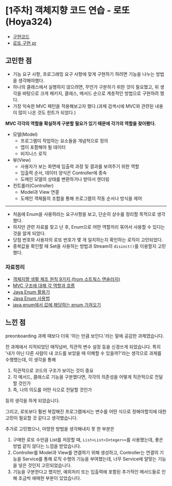 # [1주차] 객체지향 코드 연습 - 로또(Hoya324)

- [구현코드](https://github.com/Hoya324/practice-oop-lotto)
- [로또 구현 pr](https://github.com/COW-edu/practice-oop-lotto/pull/1)

## 고민한 점
- 기능 요구 사항, 프로그래밍 요구 사항에 맞게 구현하기 하려면 기능을 나누는 방법을 생각해야했다.
- 하나의 클래스에서 실행하지 않으려면, 무언가 구분하기 위한 것이 필요했고, 위 생각을 바탕으로 크게 패키지, 클래스, 메서드 순으로 계층적인 방법으로 구현하려 했다.
- 가장 익숙한 MVC 패턴을 적용해보고자 했다.(과제 검색시에 MVC와 관련된 내용이 많이 나온 것도 힌트가 되었다.)

**MVC 각각의 역할을 확실하게 구분할 필요가 있기 때문에 각가의 역할을 찾아봤다.**

- 모델(Model)
    - 프로그램이 작업하는 요소들을 개념적으로 정의
    - 앱이 포함해야 될 데이터
    - 비지니스 로직
- 뷰(View)
    - 사용자가 보는 화면에 입출력 과정 및 결과를 보여주기 위한 역할
    - 입출력 순서, 데이터 양식은 Controller에 종속
    - 도메인 모델의 상태를 변환하거나 받아서 렌더링
- 컨트롤러(Controller)
    - Model과 View 연결
    - 도메인 객체들의 조합을 통해 프로그램의 작동 순서나 방식을 제어

****

- 처음에 Enum을 사용하라는 요구사항을 보고, 단순히 상수를 정리할 목적으로 생각했다.
- 하지만 관련 자료를 찾고 난 후, Enum으로 어떤 역할끼리 묶어서 사용할 수 있다는 것을 알게 되었다.
- 당첨 번호와 사용자의 로또 번호가 몇 개 일치하는지 확인하는 로직이 고민되었다.
- 중복값을 확인할 때 Set을 사용하는 방법과 Stream의 `disinct()`를 이용할지 고민했다. 

### 자료정리

- [객체지향 생활 체조 원칙 9가지 (from 소트웍스 앤솔러지)](https://jamie95.tistory.com/99)
- [MVC 구조에 대해 각 역할과 흐름](https://velog.io/@hayeon/MVC-%EA%B5%AC%EC%A1%B0%EC%97%90-%EB%8C%80%ED%95%B4-%EA%B0%81-%EC%97%AD%ED%95%A0%EA%B3%BC-%ED%9D%90%EB%A6%84%EC%9D%84-%EC%84%A4%EB%AA%85%ED%95%98%EC%8B%9C%EC%98%A4)
- [Java Enum 활용기](https://techblog.woowahan.com/2527/)
- [Java Enum 사용법](https://hbase.tistory.com/166)
- [java enum에서 값에 해당하는 enum 가져오기](https://www.slipp.net/questions/563)

## 느낀 점
preonboarding 과제 때보다 더욱 '아는 만큼 보인다.'라는 말에 공감한 과제였습니다.

전 과제에서 지적되었던 매직넘버, 직관적 변수 설정 등을 신경쓰게 되었습니다. 특히 '내가 아닌 다른 사람이 내 코드를 보았을 때 이해할 수 있을까?'라는 생각으로 
과제를 수행했는데, 이 생각을 통해 
1. 직관적으로 코드의 구조가 보이는 것이 중요
2. 각 메서드, 클래스로 기능을 구분했다면, 각각의 의존성을 어떻게 직관적으로 전달할 것인가
3. 즉, 나의 의도를 어떤 식으로 전달할 것인가

등의 생각을 하게 되었습니다.

그리고, 로또보다 훨씬 복잡해진 프로그램에서는 변수를 어떤 식으로 정해야할지에 대한 고민이 필요할 것 같다고 생각했습니다.

추가로 고민했으나, 마땅한 방법을 생각해내지 못 한 부분은
1. 구매한 로또 수만큼 List를 저장할 때, `List<List<Integer>>`를 사용했는데, 좋은 방법 같지 않다는 느낌을 받았습니다.
2. Controller를 Model과 View를 연결하기 위해 생성하고, Controller는 연결의 기능을 Service를 통해 로직 수행의 기능을 부여했는데, 너무 Service에 알맞는 기능을 넣은 것인지 고민되었습니다.
3. 기능을 구분한다고 했지만, 예외처리 또는 입출력에 포함된 추가적인 메서드들로 인해 조금씩 애매한 부분이 있었습니다.